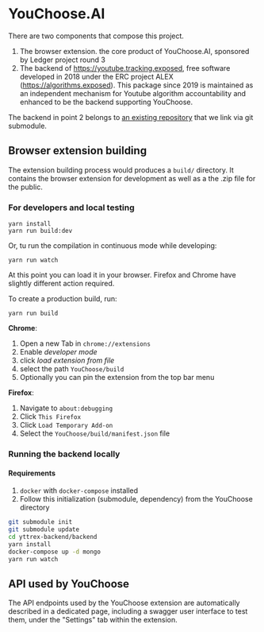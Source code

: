 # YouChoose.AI

There are two components that compose this project.

1. The browser extension. the core product of YouChoose.AI, sponsored by Ledger project round 3
2. The backend of https://youtube.tracking.exposed, free software developed in 2018 under the ERC project ALEX (https://algorithms.exposed). This package since 2019 is maintained as an independent mechanism for Youtube algorithm accountability and enhanced to be the backend supporting YouChoose.

The backend in point 2 belongs to [an existing repository](https://github.com/tracking-exposed/yttrex) that we link via git submodule.

## Browser extension building

The extension building process would produces a `build/` directory.
It contains the browser extension for development as well as a the .zip file for the public.

### For developers and local testing

```
yarn install
yarn run build:dev
```

Or, tu run the compilation in continuous mode while developing:

```
yarn run watch
```

At this point you can load it in your browser. Firefox and Chrome have slightly different action required.

To create a production build, run:

```
yarn run build
```

**Chrome**:

1. Open a new Tab in `chrome://extensions`
2. Enable _developer mode_
3. click _load extension from file_
4. select the path `YouChoose/build`
5. Optionally you can pin the extension from the top bar menu

**Firefox**:

1. Navigate to `about:debugging`
2. Click `This Firefox`
3. Click `Load Temporary Add-on`
4. Select the `YouChoose/build/manifest.json` file

### Running the backend locally

#### Requirements

1. `docker` with `docker-compose` installed
2. Follow this initialization (submodule, dependency) from the YouChoose directory

```sh
git submodule init
git submodule update
cd yttrex-backend/backend
yarn install
docker-compose up -d mongo
yarn run watch
```

## API used by YouChoose

The API endpoints used by the YouChoose extension are automatically described in a dedicated page,
including a swagger user interface to test them, under the "Settings" tab within the extension.
